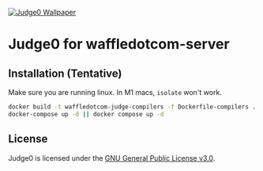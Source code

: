 [![Judge0 Wallpaper](./.github/judge0-colored.png)](https://ce.judge0.com)
# Judge0 for waffledotcom-server

## Installation (Tentative)

Make sure you are running linux. In M1 macs, `isolate` won't work.

```bash
docker build -t waffledotcom-judge-compilers -f Dockerfile-compilers . && docker build -t waffledotcom-judge -f Dockerfile .
docker-compose up -d || docker compose up -d
```

## License
Judge0 is licensed under the [GNU General Public License v3.0](LICENSE).

